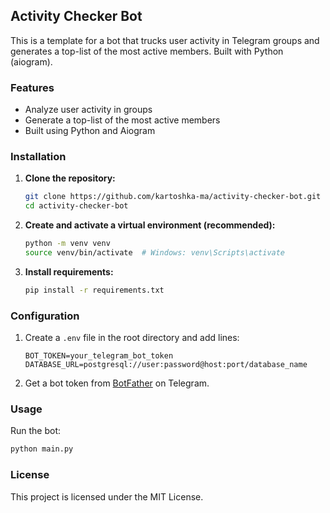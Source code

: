 ## Activity Checker Bot
This is a template for a bot that trucks user activity in Telegram groups and generates a top-list of the most active members. Built with Python (aiogram).

### Features

- Analyze user activity in groups
- Generate a top-list of the most active members
- Built using Python and Aiogram

### Installation

1. **Clone the repository:**
   ```bash
   git clone https://github.com/kartoshka-ma/activity-checker-bot.git
   cd activity-checker-bot
   ```
2. **Create and activate a virtual environment (recommended):**
   ```bash
   python -m venv venv
   source venv/bin/activate  # Windows: venv\Scripts\activate
   ```
3. **Install requirements:**
   ```bash
   pip install -r requirements.txt
   ```

### Configuration

1. Create a `.env` file in the root directory and add lines:
   ```env
   BOT_TOKEN=your_telegram_bot_token
   DATABASE_URL=postgresql://user:password@host:port/database_name
   ```
2. Get a bot token from [BotFather](https://t.me/BotFather) on Telegram.

### Usage

Run the bot:

```bash
python main.py
```

### License

This project is licensed under the MIT License.
